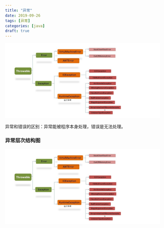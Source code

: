 ```yaml
---
title: "异常"
date: 2019-09-26
tags: [异常]
categories: [java]
draft: true
---
```


![异常层次结构图](../../static/java/异常层次结构图.png "异常层次结构图")

异常和错误的区别：异常能被程序本身处理，错误是无法处理。


### 异常层次结构图
![Executor类图](https://raw.githubusercontent.com/smilemumu/picture/master/myblog/java/异常层次结构图.png)

